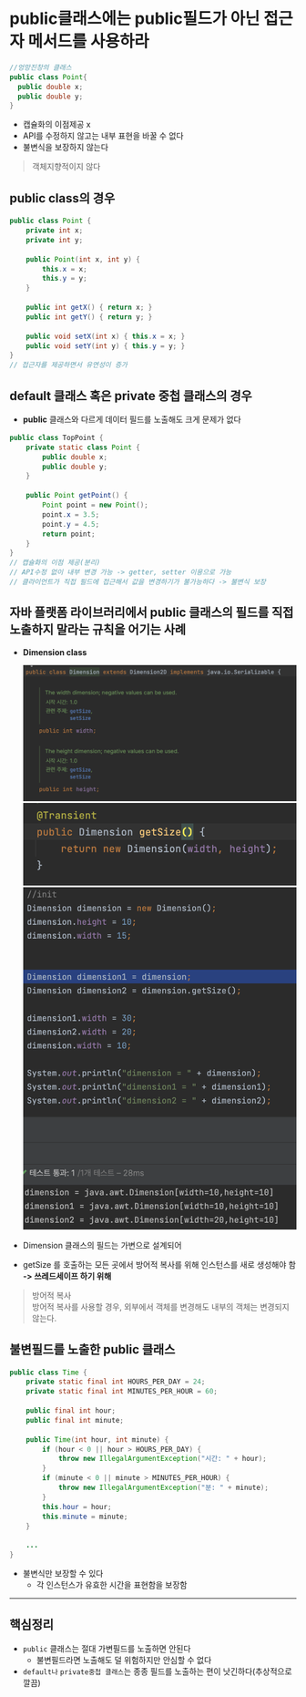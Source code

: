 # public클래스에는 public필드가 아닌 접근자 메서드를 사용하라
``` java
//엉망진창의 클래스
public class Point{
  public double x;
  public double y;
}
```
- 캡슐화의 이점제공 x
- API를 수정하지 않고는 내부 표현을 바꿀 수 없다
- 불변식을 보장하지 않는다
> 객체지향적이지 않다


## public class의 경우
``` java
public class Point {
	private int x;
	private int y;

	public Point(int x, int y) {
		this.x = x;
		this.y = y;
	}

	public int getX() { return x; }
	public int getY() { return y; }

	public void setX(int x) { this.x = x; }
	public void setY(int y) { this.y = y; }
}
// 접근자를 제공하면서 유연성이 증가
```


## default 클래스 혹은 private 중첩 클래스의 경우
- **public** 클래스와 다르게 데이터 필드를 노출해도 크게 문제가 없다
``` java
public class TopPoint {
	private static class Point {
		public double x;
		public double y;
	}

	public Point getPoint() {
		Point point = new Point();
		point.x = 3.5;
		point.y = 4.5;
		return point;
	}
}
// 캡슐화의 이점 제공(분리)
// API수정 없이 내부 변경 가능 -> getter, setter 이용으로 가능
// 클라이언트가 직접 필드에 접근해서 값을 변경하기가 불가능하다 -> 불변식 보장
```

## 자바 플랫폼 라이브러리에서 public 클래스의 필드를 직접 노출하지 말라는 규칙을 어기는 사례
  - **Dimension class**

    <img src = "9.png">

    <img src = "10.png">

    <img src = "8.png">

  - Dimension 클래스의 필드는 가변으로 설계되어
  - getSize 를 호출하는 모든 곳에서 방어적 복사를 위해 인스턴스를 새로 생성해야 함 **-> 쓰레드세이프 하기 위해**
  > 방어적 복사<br>
    방어적 복사를 사용할 경우, 외부에서 객체를 변경해도 내부의 객체는 변경되지 않는다.


## 불변필드를 노출한 public 클래스
``` java
public class Time {
	private static final int HOURS_PER_DAY = 24;
	private static final int MINUTES_PER_HOUR = 60;

	public final int hour;
	public final int minute;

	public Time(int hour, int minute) {
		if (hour < 0 || hour > HOURS_PER_DAY) {
			throw new IllegalArgumentException("시간: " + hour);
		}
		if (minute < 0 || minute > MINUTES_PER_HOUR) {
			throw new IllegalArgumentException("분: " + minute);
		}
		this.hour = hour;
		this.minute = minute;
	}

	...
}
```
- 불변식만 보장할 수 있다
  - 각 인스턴스가 유효한 시간을 표현함을 보장함



-------------


## 핵심정리
- `public` 클래스는 절대 가변필드를 노출하면 안된다
  - 불변필드라면 노출해도 덜 위험하지만 안심할 수 없다
- `default나` `private중첩 클래스`는 종종 필드를 노출하는 편이 낫긴하다(추상적으로 깔끔)
